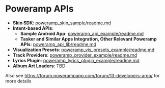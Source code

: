 Poweramp APIs
===========

* **Skin SDK**: [poweramp_skin_sample/readme.md](poweramp_skin_sample/readme.md)
* **Intent-based APIs**:
  * **Sample Android App**: [poweramp_api_example/readme.md](poweramp_api_example/readme.md)
  * **Tasker and Similar Apps Integration, Other Relevant Poweramp APIs**: [poweramp_api_lib/readme.md](poweramp_api_lib/readme.md)
* **Visualization Presets**: [poweramp_vis_presets_example/readme.md](poweramp_vis_presets_example/readme.md)
* **Track Providers**: [poweramp_provider_example/readme.md](poweramp_provider_example/readme.md)
* **Lyrics Plugin**: [poweramp_lyrics_plugin_example/readme.md](poweramp_lyrics_plugin_example/readme.md)
* **Album Art Loaders**: TBD

Also see https://forum.powerampapp.com/forum/13-developers-area/ for more details



